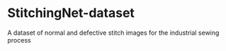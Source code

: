 # StitchingNet-dataset
A dataset of normal and defective stitch images for the industrial sewing process
